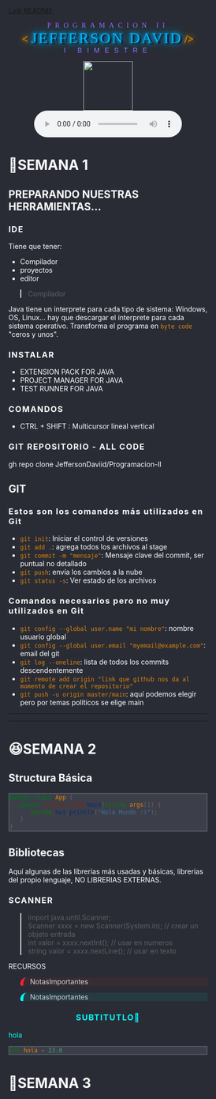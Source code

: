 [Link README](https://jeffersondaviid.github.io/Programacion-II/)

<style>
@import url('https://fonts.cdnfonts.com/css/breakaway');
@import url('https://fonts.cdnfonts.com/css/citizen-dick');
@import url('https://fonts.cdnfonts.com/css/fearless-vampire-killer');

@import url('https://fonts.cdnfonts.com/css/godofwar');
@import url('https://fonts.cdnfonts.com/css/newton-howard-font');
@import url('https://fonts.cdnfonts.com/css/a-akhir-tahun');

* {
   box-sizing: border-box;
}
html,
body {
   background-color: #292c35 !important;
   color: #fff !important;
}
.title {
   font-family: GodOfWar;
   background: linear-gradient(#df1ffe, #42befc) !important;
   -webkit-background-clip: text !important;
   letter-spacing: 8px;
   color: transparent !important;
   margin-bottom: 0;

   /* font-size: 72px;
  background: -webkit-linear-gradient(#eee, #333);
  -webkit-text-fill-color: transparent; */
}

.tag {
   font-size: 23px;
   color: #ffa200;
   font-family: Lucida Handwriting;
   text-shadow: 3px 0 3px #000, 0 0 5px #ffa200, 0 0 10px #ffa200,
      0 0 20px #ffa200;
}

.autor {
   color: #00b4ff;
   font-size: 30px;
   font-family: Newton Howard Font;
   letter-spacing: 3px;
   text-shadow: 3px 2px 3px #000, 0 0 5px #00b4ff, 0 0 10px #00b4ff,
      0 0 20px #00b4ff;
}

.bimestre {
   background: linear-gradient(#42befc, #df1ffe) !important;
   font-family: GodOfWar, sans-serif;
   letter-spacing: 10px;
   -webkit-background-clip: text !important;
   color: transparent !important;
   margin-top: 0;
}

.container {
   position: relative;
}

.indicador {
   position: sticky;
   top: 0;
   right: 0;
   color: #f26;
   background-color: #292c35;
   font-size: 18px;
   font-weight: 500;
   z-index: 1;
}

.warning {
   border-left: 0.4rem solid !important;
   border-color: #f23 !important;
   border-top-left-radius: 25px;
   border-bottom-left-radius: 7px;
   background-color: #f231 !important;
   color: #fffc !important;
}

.sky {
   border-left: 0.4rem solid !important;
   border-color: #0ff !important;
   border-top-left-radius: 25px;
   border-bottom-left-radius: 7px;
   background-color: #0ff1 !important;
   color: #fffc !important;
}
.center {
   text-align: center;
}

.subtitulo {
   color: #0ff !important;
}

/* COLORES */

.morado {
   color: #f8f !important;
}

h3 {
   letter-spacing: 1.5px;
}

.menu-horizontal > li:hover {
   z-index: 100000;
}
.menu-vertical {
   position: absolute;
   display: none;
   list-style: none;
   width: 100%;
   background-color: #0ff1;
}

.menu-horizontal li:hover .menu-vertical {
   display: block;
   z-index: 100000;
}

pre {
   background-color: #3c3f49 !important;
   border: 2px solid #515663 !important;
   color: #fffd !important;
}

code {
   /* background-color: #f231 !important; */
   color: #ff9204dd !important;
}

em,
i {
   color: #00b4ff !important;
}

b,
strong {
   background-color: #ffa20088 !important;
}
</style>

<center>
<span class="title"> PROGRAMACION II </span><br>
<span class="tag"> < </span>
<span class="autor">JEFFERSON DAVID</span>
<span class="tag"> /> </span><br>
<span class="bimestre"> I BIMESTRE </span></center>

<p style="text-align:center;">
   <img style="height:100px" loop="infinite"
   src="https://c.tenor.com/2Wu29iaHSYYAAAAi/coffee-lover-hot-coffee.gif"><br>
   <audio controls autoplay src="otrosNoTocar\sonido.mp3" ></audio>
</p>


# 🤣SEMANA 1
## PREPARANDO NUESTRAS HERRAMIENTAS...
### IDE
Tiene que tener:
- Compilador
- proyectos
- editor

> Compilador

Java tiene un interprete para cada tipo de sistema: Windows, OS, Linux... hay que descargar el interprete para cada sistema operativo. Transforma el programa en `byte code` "ceros y unos".

### INSTALAR

- EXTENSION PACK FOR JAVA
- PROJECT MANAGER FOR JAVA
- TEST RUNNER FOR JAVA

### COMANDOS
 - CTRL + SHIFT : Multicursor lineal vertical

### GIT REPOSITORIO - ALL CODE

gh repo clone JeffersonDaviid/Programacion-II


## GIT 
### Estos son los comandos más utilizados en Git

- `git init`: Iniciar el control de versiones
- `git add .`: agrega todos los archivos al stage
- `git commit -m "mensaje"`: Mensaje clave del commit, ser puntual no detallado
- `git push`: envía los cambios a la nube
- `git status -s`: Ver estado de los archivos

### Comandos necesarios pero no muy utilizados en Git
- `git config --global user.name "mi nombre"`: nombre usuario global
- `git config --global user.email "myemail@example.com"`: email del git
- `git log --oneline`: lista de todos los commits descendentemente
- `git remote add origin "link que github nos da al momento de crear el repositorio"`
- `git push -u origin master/main`: aquí podemos elegir pero por temas políticos se elige main


---
---


# 😆SEMANA 2
## Structura Básica

```java
public class App {
   public static void main(String args[]) {
      System.out.println("Hola Mundo :)");
   }
}
```


## Bibliotecas
Aquí algunas de las librerias más usadas y básicas, librerias del propio lenguaje, NO LIBRERIAS EXTERNAS.

### SCANNER

> import java.until.Scanner;     
> Scanner xxxx = new Scanner(System.in); // crear un objeto entrada     
> int valor = xxxx.nextInt(); // usar en numeros      
> string valor = xxxx.nextLine(); // usar en texto    

RECURSOS
<blockquote class="warning">NotasImportantes </blockquote>
<blockquote class="sky">NotasImportantes</blockquote>
<h3 class="center subtitulo"> SUBTITUTLO🧠 </h3>
<span class="subtitulo">hola</span>

```python 
int hola = 23;0
```
# 🙂SEMANA 3


